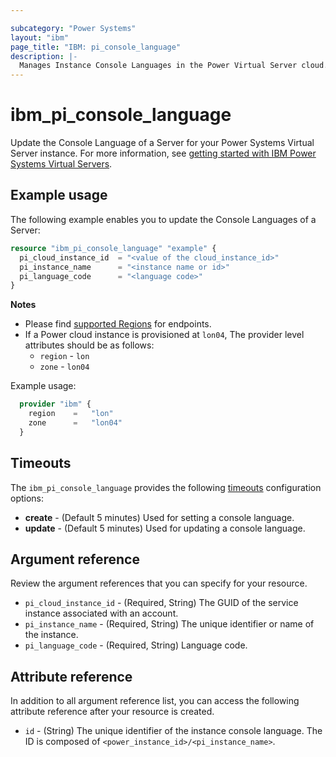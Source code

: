 ```yaml
---

subcategory: "Power Systems"
layout: "ibm"
page_title: "IBM: pi_console_language"
description: |-
  Manages Instance Console Languages in the Power Virtual Server cloud.
---
```


# ibm_pi_console_language

Update the Console Language of a Server for your Power Systems Virtual Server instance. For more information, see [getting started with IBM Power Systems Virtual Servers](https://cloud.ibm.com/docs/power-iaas?topic=power-iaas-getting-started).

## Example usage
The following example enables you to update the Console Languages of a Server:

```terraform
resource "ibm_pi_console_language" "example" {
  pi_cloud_instance_id  = "<value of the cloud_instance_id>"
  pi_instance_name      = "<instance name or id>"
  pi_language_code      = "<language code>"
}
```

**Notes**

* Please find [supported Regions](https://cloud.ibm.com/apidocs/power-cloud#endpoint) for endpoints.
* If a Power cloud instance is provisioned at `lon04`, The provider level attributes should be as follows:
  * `region` - `lon`
  * `zone` - `lon04`
  
Example usage:

  ```terraform
    provider "ibm" {
      region    =   "lon"
      zone      =   "lon04"
    }
  ```

## Timeouts

The `ibm_pi_console_language` provides the following [timeouts](https://www.terraform.io/docs/language/resources/syntax.html) configuration options:

- **create** - (Default 5 minutes) Used for setting a console language.
- **update** - (Default 5 minutes) Used for updating a console language.

## Argument reference

Review the argument references that you can specify for your resource. 

- `pi_cloud_instance_id` - (Required, String) The GUID of the service instance associated with an account.
- `pi_instance_name` - (Required, String) The unique identifier or name of the instance.
- `pi_language_code` - (Required, String) Language code.

## Attribute reference

In addition to all argument reference list, you can access the following attribute reference after your resource is created.

- `id` - (String) The unique identifier of the instance console language. The ID is composed of `<power_instance_id>/<pi_instance_name>`.
